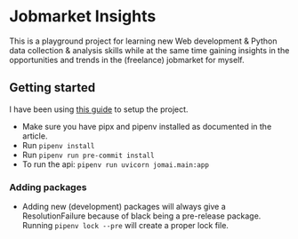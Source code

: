 # Jobmarket Insights
This is a playground project for learning new Web development & Python data 
collection & analysis skills while at the same time gaining insights in the 
opportunities and trends in the (freelance) jobmarket for myself.

## Getting started
I have been using 
[this guide](https://sourcery.ai/blog/python-best-practices/) to setup the 
project.
* Make sure you have pipx and pipenv installed as documented in the article.
* Run `pipenv install`
* Run `pipenv run pre-commit install`
* To run the api: `pipenv run uvicorn jomai.main:app`

### Adding packages
* Adding new (development) packages will always give a ResolutionFailure 
because of black being a pre-release package. Running `pipenv lock --pre`
will create a proper lock file.